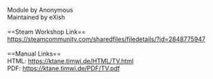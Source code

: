 Module by Anonymous<br/>
Maintained by eXish<br/>
<br/>
==Steam Workshop Link==<br/>
https://steamcommunity.com/sharedfiles/filedetails/?id=2848775947<br/>
<br/>
==Manual Links==<br/>
HTML: https://ktane.timwi.de/HTML/TV.html<br/>
PDF: https://ktane.timwi.de/PDF/TV.pdf<br/>
